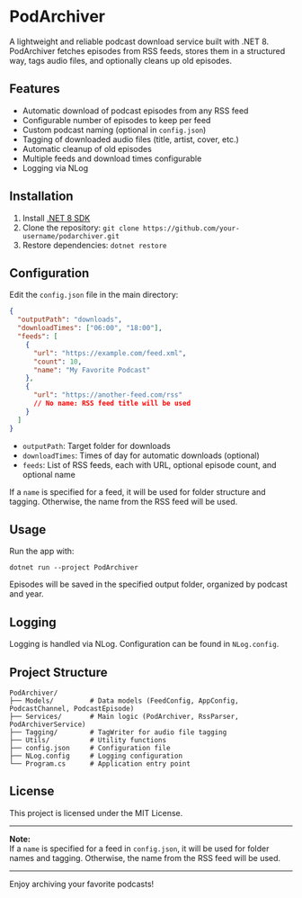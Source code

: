 ﻿# PodArchiver

A lightweight and reliable podcast download service built with .NET 8.  
PodArchiver fetches episodes from RSS feeds, stores them in a structured way, tags audio files, and optionally cleans up old episodes.

## Features

- Automatic download of podcast episodes from any RSS feed
- Configurable number of episodes to keep per feed
- Custom podcast naming (optional in `config.json`)
- Tagging of downloaded audio files (title, artist, cover, etc.)
- Automatic cleanup of old episodes
- Multiple feeds and download times configurable
- Logging via NLog

## Installation

1. Install [.NET 8 SDK](https://dotnet.microsoft.com/download)
2. Clone the repository: `git clone https://github.com/your-username/podarchiver.git`
3. Restore dependencies: `dotnet restore`

## Configuration

Edit the `config.json` file in the main directory:

```json
{
  "outputPath": "downloads",
  "downloadTimes": ["06:00", "18:00"],
  "feeds": [
	{
	  "url": "https://example.com/feed.xml",
	  "count": 10,
	  "name": "My Favorite Podcast"
	},
	{
	  "url": "https://another-feed.com/rss"
	  // No name: RSS feed title will be used
	}
  ]
}
```

- `outputPath`: Target folder for downloads
- `downloadTimes`: Times of day for automatic downloads (optional)
- `feeds`: List of RSS feeds, each with URL, optional episode count, and optional name

If a `name` is specified for a feed, it will be used for folder structure and tagging. Otherwise, the name from the RSS feed will be used.

## Usage

Run the app with:

`dotnet run --project PodArchiver`

Episodes will be saved in the specified output folder, organized by podcast and year.

## Logging

Logging is handled via NLog. Configuration can be found in `NLog.config`.

## Project Structure

```
PodArchiver/
├── Models/         # Data models (FeedConfig, AppConfig, PodcastChannel, PodcastEpisode)
├── Services/       # Main logic (PodArchiver, RssParser, PodArchiverService)
├── Tagging/        # TagWriter for audio file tagging
├── Utils/          # Utility functions
├── config.json     # Configuration file
├── NLog.config     # Logging configuration
└── Program.cs      # Application entry point
```

## License

This project is licensed under the MIT License.

---

**Note:**  
If a `name` is specified for a feed in `config.json`, it will be used for folder names and tagging. Otherwise, the name from the RSS feed will be used.

---

Enjoy archiving your favorite podcasts!